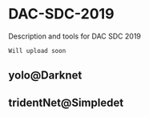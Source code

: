 # DAC-SDC-2019
Description and tools for DAC SDC 2019

`Will upload soon`
## yolo@Darknet

## tridentNet@Simpledet
